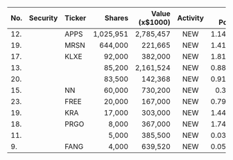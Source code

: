 No. | Security | Ticker | Shares | Value (x$1000) | Activity | % Port
|--- | --- | --- | ---:| ---:|:---:| ---:|
 12.||APPS</a>|1,025,951|2,785,457|NEW|1.14%|<a href=rel="bookmark"></a>
19.||MRSN</a>|644,000|221,665|NEW|1.41%|<a href=rel="bookmark"></a>
17.||KLXE</a>|92,000|382,000|NEW|1.81%|<a href=rel="bookmark"></a>
13.|||85,200|2,161,524|NEW|0.88%|rel="bookmark"></a>
20.|||83,500|142,368|NEW|0.91%|rel="bookmark"></a>
15.||NN</a>|60,000|730,200|NEW|0.3%|<a href=rel="bookmark"></a>
23.||FREE</a>|20,000|167,000|NEW|0.79%|<a href=rel="bookmark"></a>
19.||KRA</a>|17,000|303,000|NEW|1.44%|<a href=rel="bookmark"></a>
18.||PRGO</a>|8,000|367,000|NEW|1.74%|<a href=rel="bookmark"></a>
11.|||5,000|385,500|NEW|0.03%|rel="bookmark"></a>
9.||FANG</a>|4,000|639,520|NEW|0.05%|<a href=rel="bookmark"></a>
